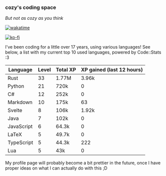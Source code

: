 ### cozy's coding space
*But not as cozy as you think*

[![wakatime](https://wakatime.com/badge/user/c0ba07bb-3421-41be-bd1a-d611e670f250.svg)](https://wakatime.com/@c0ba07bb-3421-41be-bd1a-d611e670f250)

[![ko-fi](https://ko-fi.com/img/githubbutton_sm.svg)](https://ko-fi.com/J3J75ITL4)

I've been coding for a little over 17 years, using various languages! See below, a list with my current top 10 used languages, powered by Code::Stats :3
    
| Language | Level | Total XP | XP gained (last 12 hours) |
| --- | --- | --- | --- |
| Rust | 33 | 1.77M | 3.96k |
| Python | 21 | 720k | 0 |
| C# | 12 | 252k | 0 |
| Markdown | 10 | 175k | 63 |
| Svelte | 8 | 106k | 1.92k |
| Java | 7 | 102k | 0 |
| JavaScript | 6 | 64.3k | 0 |
| LaTeX | 5 | 49.7k | 0 |
| TypeScript | 5 | 44.3k | 222 |
| Lua | 5 | 43k | 0 |
    
My profile page will probably become a bit prettier in the future, once I have proper ideas on what I can actually do with this ;D